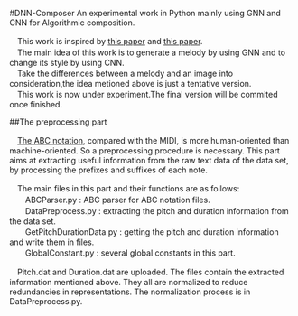#DNN-Composer
An experimental work in Python mainly using GNN and CNN for Algorithmic composition.<br>

　This work is inspired by [this paper](https://arxiv.org/abs/1606.07251) and [this paper](https://arxiv.org/abs/1508.06576).<br>
　The main idea of this work is to generate a melody by using GNN and to change its style by using CNN.<br>
　Take the differences between a melody and an image into consideration,the idea metioned above is just a tentative version.<br>
　This work is now under experiment.The final version will be commited once finished.<br>

##The preprocessing part<br>

　[The ABC notation](http://trillian.mit.edu/~jc/music/abc/doc/ABCtut.html), compared with the MIDI, is more human-oriented than machine-oriented. So a preprocessing procedure is necessary. This part aims at extracting useful information from the raw text data of the data set, by processing the prefixes and suffixes of each note.<br>

　The main files in this part and their functions are as follows:<br>
　　ABCParser.py : ABC parser for ABC notation files.<br>
　　DataPreprocess.py : extracting the pitch and duration information from the data set.<br>
　　GetPitchDurationData.py : getting the pitch and duration information and write them in files.<br>
　　GlobalConstant.py : several global constants in this part.<br>

　Pitch.dat and Duration.dat are uploaded. The files contain the extracted information mentioned above. They all are normalized to reduce redundancies in representations. The normalization process is in DataPreprocess.py.
